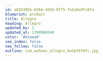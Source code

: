 ```yaml
---
id: a816305b-b564-4d3d-8ff5-7e2a8a9fc0fa
blueprint: product
title: Allegro
heading: Allegro
updated_by: 1
updated_at: 1700960240
color: '#b2aea9'
seo_index: false
seo_follow: false
outline: csm_wohnen_allegro_ba1bf6f8fc.jpg
---
```

